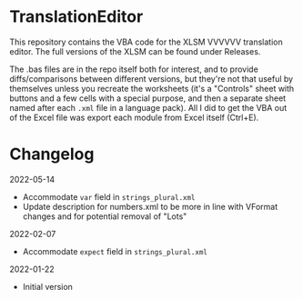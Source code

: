 # TranslationEditor

This repository contains the VBA code for the XLSM VVVVVV translation editor. The full versions of the XLSM can be found under Releases.

The .bas files are in the repo itself both for interest, and to provide diffs/comparisons between different versions, but they're not that useful by themselves unless you recreate the worksheets (it's a "Controls" sheet with buttons and a few cells with a special purpose, and then a separate sheet named after each `.xml` file in a language pack). All I did to get the VBA out of the Excel file was export each module from Excel itself (Ctrl+E).


# Changelog

2022-05-14
- Accommodate `var` field in `strings_plural.xml`
- Update description for numbers.xml to be more in line with VFormat changes and for potential removal of "Lots"

2022-02-07
- Accommodate `expect` field in `strings_plural.xml`

2022-01-22
- Initial version

